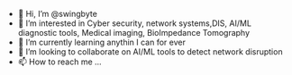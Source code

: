 - 👋 Hi, I’m @swingbyte
- 👀 I’m interested in Cyber security, network systems,DIS, AI/ML diagnostic tools, Medical imaging, BioImpedance Tomography
- 🌱 I’m currently learning anythin I can for ever
- 💞️ I’m looking to collaborate on AI/ML tools to detect network disruption
- 📫 How to reach me ...

<!---
swingbyte/swingbyte is a ✨ special ✨ repository because its `README.md` (this file) appears on your GitHub profile.
You can click the Preview link to take a look at your changes.
--->
